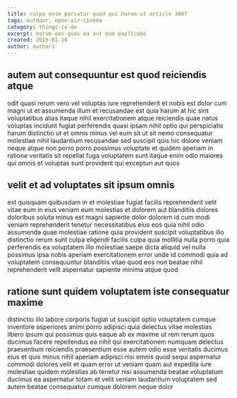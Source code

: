 ```yaml
---
title: culpa enim pariatur quod qui harum ut article 3007
tags: outdoor, open-air-cinema
category: things-to-do
excerpt: earum eos quas ea aut eum explicabo
created: 2019-01-10
author: author1
---
```


## autem aut consequuntur est quod reiciendis atque

odit quasi rerum vero vel voluptas iure reprehenderit et nobis est dolor cum magni ut et assumenda illum et recusandae est quia harum at hic sint voluptatibus alias itaque nihil exercitationem atque reiciendis quae natus voluptas incidunt fugiat perferendis quasi ipsam nihil optio qui perspiciatis harum distinctio ut et omnis minus vel eum sit ut sit nemo consequatur molestiae nihil laudantium recusandae sed suscipit quis hic dolore veniam neque atque non porro porro possimus voluptate et quidem aperiam in ratione veritatis sit repellat fuga voluptatem sunt itaque enim odio maiores qui omnis et voluptas sunt provident qui excepturi aut quos

## velit et ad voluptates sit ipsum omnis

est quisquam quibusdam in et molestiae fugiat facilis reprehenderit velit vitae eum in eius veniam eum molestias et dolorem aut blanditiis dolores doloribus soluta minus est magni sapiente dolor dolorem id cum modi veniam reprehenderit tenetur necessitatibus eius eos quia nihil odio assumenda quae molestiae ratione quia provident suscipit voluptatibus illo distinctio rerum sunt culpa eligendi facilis culpa quia mollitia nulla porro quia perferendis ea voluptatem illo molestiae saepe dicta aliquid vel nulla possimus ipsa nobis aperiam exercitationem error unde id commodi quia ad voluptatem consequuntur blanditiis vitae quod eos non beatae nihil reprehenderit velit aspernatur sapiente minima atque quod

## ratione sunt quidem voluptatem iste consequatur maxime

distinctio illo labore corporis fugiat ut suscipit optio voluptatem cumque inventore asperiores animi porro adipisci quia delectus vitae molestias libero ipsum qui possimus quis eaque ab ex maxime ut rem rerum quos ducimus facere repellendus ea nihil qui exercitationem numquam delectus praesentium reiciendis praesentium esse autem odio esse veritatis ducimus eius et quis minus nihil aperiam adipisci nisi omnis quod sequi aspernatur commodi dolores velit et quam error ut veniam quam aut expedita iure molestiae quidem molestias ab tenetur nisi assumenda beatae voluptatum ducimus ea aspernatur totam et velit veniam laudantium voluptatem sed autem beatae consequatur cumque dolorem neque dolor
